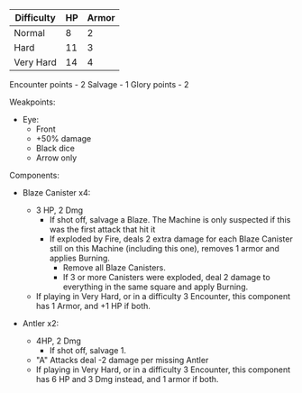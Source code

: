 | Difficulty | HP  | Armor |
| ---------- | --- | ----- |
| Normal     | 8   | 2     |
| Hard       | 11  | 3     |
| Very Hard  | 14  | 4     |
Encounter points - 2
Salvage - 1
Glory points - 2

Weakpoints:
- Eye:
	- Front
	- +50% damage
	- Black dice
	- Arrow only

Components:
- Blaze Canister x4:
	- 3 HP, 2 Dmg
		- If shot off, salvage a Blaze. The Machine is only suspected if this was the first attack that hit it
		- If exploded by Fire, deals 2 extra damage for each Blaze Canister still on this Machine (including this one), removes 1 armor and applies Burning. 
			- Remove all Blaze Canisters.
			- If 3 or more Canisters were exploded, deal 2 damage to everything in the same square and apply Burning.
	- If playing in Very Hard, or in a difficulty 3 Encounter, this component has 1 Armor, and +1 HP if both.
	
- Antler x2:
	- 4HP, 2 Dmg
		- If shot off, salvage 1. 
	- "A" Attacks deal -2 damage per missing Antler
	- If playing in Very Hard, or in a difficulty 3 Encounter, this component has 6 HP and 3 Dmg instead, and 1 armor if both.